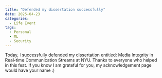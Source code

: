 ```yaml
---
title: "Defended my dissertation successfully"
date: 2025-04-23
categories:
  - Life Event
tags:
  - Personal
  - ML
  - Security
---
```


Today, I successfully defended my dissertation entitled: Media Integrity in Real-time Communication Streams at NYU.
Thanks to everyone who helped in this feat. If you know I am grateful for you, my acknowledgement page would have your name :)



